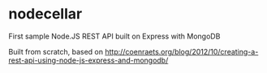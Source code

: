 nodecellar
==========

First sample Node.JS REST API built on Express with MongoDB

Built from scratch, based on http://coenraets.org/blog/2012/10/creating-a-rest-api-using-node-js-express-and-mongodb/